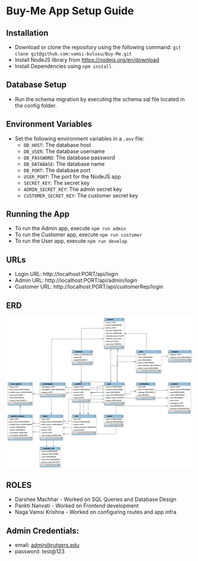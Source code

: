 # Buy-Me App Setup Guide

## Installation
- Download or clone the repository using the following command: `git clone git@github.com:vamsi-bulusu/Buy-Me.git`
- Install NodeJS library from https://nodejs.org/en/download
- Install Dependencies using `npm install`

## Database Setup
- Run the schema migration by executing the schema.sql file located in the config folder.

## Environment Variables
- Set the following environment variables in a `.env` file:
  - `DB_HOST`: The database host
  - `DB_USER`: The database username
  - `DB_PASSWORD`: The database password
  - `DB_DATABASE`: The database name
  - `DB_PORT`: The database port
  - `USER_PORT`: The port for the NodeJS app
  - `SECRET_KEY`: The secret key
  - `ADMIN_SECRET_KEY`: The admin secret key
  - `CUSTOMER_SECRET_KEY`: The customer secret key

## Running the App
- To run the Admin app, execute `npm run admin`
- To run the Customer app, execute `npm run customer`
- To run the User app, execute `npm run develop`

## URLs
- Login URL: http://localhost:PORT/api/login
- Admin URL: http://localhost:PORT/api/admin/login
- Customer URL: http://localhost:PORT/api/customerRep/login

## ERD
<img src="./views/assets/Buy-Me-Erd.png">



## ROLES

- Darshee Machhar - Worked on SQL Queries and Database Design
- Pankti Nanvati - Worked on Frontend development
- Naga Vamsi Krishna - Worked on configuring routes and app infra


## Admin Credentials:

- email: admin@rutgers.edu
- password: test@123

